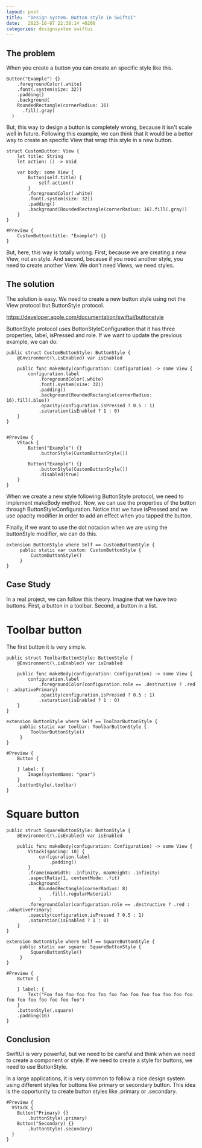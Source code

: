 ```yaml
---
layout: post
title:  "Design system. Button style in SwiftUI"
date:   2023-10-07 22:38:14 +0200
categories: designsystem swiftui
---
```


## The problem

When you create a button you can create an specific style like this.

```
Button("Example") {}
	.foregroundColor(.white)
	.font(.system(size: 32))
	.padding()
	.background(
    RoundedRectangle(cornerRadius: 16)
      .fill(.gray)
  )
```

But, this way to design a button is completely wrong, because it isn't scale well in future. Following this example, we can think that it would be a better way to create an specific View that wrap this style in a new button.

```
struct CustomButton: View {
	let title: String
	let action: () -> Void
	
	var body: some View {
		Button(self.title) {
			self.action()
		}
		.foregroundColor(.white)
		.font(.system(size: 32))
		.padding()
		.background(RoundedRectangle(cornerRadius: 16).fill(.gray))
	}
}

#Preview {
	CustomButton(title: "Example") {}
}
```

But, here, this way is totally wrong. First, because we are creating a new View, not an style. And second, because if you need another style, you need to create another View. We don't need Views, we need styles.

## The solution

The solution is easy. We need to create a new button style using not the View protocol but ButtonStyle protocol.

https://developer.apple.com/documentation/swiftui/buttonstyle

ButtonStyle protocol uses ButtonStyleConfiguration that it has three properties, label, isPressed and role. If we want to update the previous example, we can do:

```
public struct CustomButtonStyle: ButtonStyle {
	@Environment(\.isEnabled) var isEnabled
	
	public func makeBody(configuration: Configuration) -> some View {
		configuration.label
			.foregroundColor(.white)
			.font(.system(size: 32))
			.padding()
			.background(RoundedRectangle(cornerRadius: 16).fill(.blue))
			.opacity(configuration.isPressed ? 0.5 : 1)
			.saturation(isEnabled ? 1 : 0)
	}
}


#Preview {
	VStack {
		Button("Example") {}
			.buttonStyle(CustomButtonStyle())
		
		Button("Example") {}
			.buttonStyle(CustomButtonStyle())
			.disabled(true)
	}
}
```

When we create a new style following ButtonStyle protocol, we need to implement makeBody method. Now, we can use the properties of the button through ButtonStyleConfiguration. Notice that we have isPressed and we use opacity modifier in order to add an effect when you tapped the button.

Finally, if we want to use the dot notacion when we are using the buttonStyle modifier, we can do this.

```
extension ButtonStyle where Self == CustomButtonStyle {
	 public static var custom: CustomButtonStyle {
		 CustomButtonStyle()
	 }
}
```

## Case Study

In a real project, we can follow this theory. Imagine that we have two buttons. First, a button in a toolbar. Second, a button in a list.

# Toolbar button

The first button it is very simple.

```
public struct ToolbarButtonStyle: ButtonStyle {
	@Environment(\.isEnabled) var isEnabled
	
	public func makeBody(configuration: Configuration) -> some View {
		configuration.label
			.foregroundColor(configuration.role == .destructive ? .red : .adaptivePrimary)
			.opacity(configuration.isPressed ? 0.5 : 1)
			.saturation(isEnabled ? 1 : 0)
	}
}

extension ButtonStyle where Self == ToolbarButtonStyle {
	 public static var toolbar: ToolbarButtonStyle {
		 ToolbarButtonStyle()
	 }
}

#Preview {
	Button {
		
	} label: {
		Image(systemName: "gear")			
	}
	.buttonStyle(.toolbar)
}
```

# Square button

```
public struct SquareButtonStyle: ButtonStyle {
	@Environment(\.isEnabled) var isEnabled
	
	public func makeBody(configuration: Configuration) -> some View {
		VStack(spacing: 10) {
			configuration.label
				.padding()
		}
		.frame(maxWidth: .infinity, maxHeight: .infinity)
		.aspectRatio(1, contentMode: .fit)
		.background(
			RoundedRectangle(cornerRadius: 8)
				.fill(.regularMaterial)
			)
		.foregroundColor(configuration.role == .destructive ? .red : .adaptivePrimary)
		.opacity(configuration.isPressed ? 0.5 : 1)
		.saturation(isEnabled ? 1 : 0)
	}
}

extension ButtonStyle where Self == SquareButtonStyle {
	 public static var square: SquareButtonStyle {
		 SquareButtonStyle()
	 }
}

#Preview {
	Button {
		
	} label: {
		Text("Foo foo foo foo foo foo foo foo foo foo foo foo foo foo foo foo foo foo foo foo foo")
	}
	.buttonStyle(.square)
	.padding(16)
}
```

## Conclusion

SwiftUI is very powerful, but we need to be careful and think when we need to create a component or style. If we need to create a style for buttons, we need to use ButtonStyle.

In a large applications, it is very common to follow a nice design system using different styles for buttons like primary or secondary button. This idea is the opportunity to create button styles like .primary or .secondary.

```
#Preview {
  VStack {
    Button("Primary) {}
	    .buttonStyle(.primary)
    Button("Secondary) {}
	    .buttonStyle(.secondary)
  }
}
```